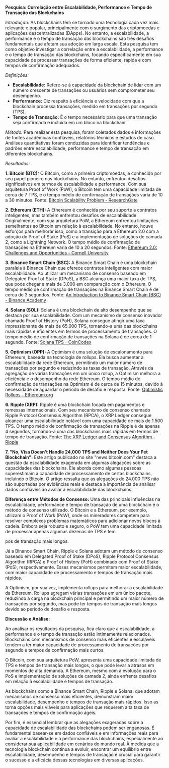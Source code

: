 **Pesquisa: Correlação entre Escalabilidade, Performance e Tempo de Transação das Blockchains**

*Introdução:*
As blockchains têm se tornado uma tecnologia cada vez mais relevante e popular, principalmente com o surgimento das criptomoedas e aplicações descentralizadas (DApps). No entanto, a escalabilidade, a performance e o tempo de transação das blockchains são três desafios fundamentais que afetam sua adoção em larga escala. Esta pesquisa tem como objetivo investigar a correlação entre a escalabilidade, a performance e o tempo de transação das blockchains, focando especificamente em sua capacidade de processar transações de forma eficiente, rápida e com tempos de confirmação adequados.

*Definições:*
- **Escalabilidade:** Refere-se à capacidade da blockchain de lidar com um número crescente de transações ou usuários sem comprometer seu desempenho.
- **Performance:** Diz respeito à eficiência e velocidade com que a blockchain processa transações, medido em transações por segundo (TPS).
- **Tempo de Transação:** É o tempo necessário para que uma transação seja confirmada e incluída em um bloco na blockchain.

*Método:*
Para realizar esta pesquisa, foram coletados dados e informações de fontes acadêmicas confiáveis, relatórios técnicos e estudos de caso. Análises quantitativas foram conduzidas para identificar tendências e padrões entre escalabilidade, performance e tempo de transação em diferentes blockchains.

*Resultados:*

**1. Bitcoin (BTC):**
O Bitcoin, como a primeira criptomoedas, é conhecido por seu papel pioneiro nas blockchains. No entanto, enfrentou desafios significativos em termos de escalabilidade e performance. Com sua arquitetura Proof of Work (PoW), o Bitcoin tem uma capacidade limitada de cerca de 7 TPS, e o tempo médio de confirmação de transações varia de 10 a 30 minutos. Fonte: [Bitcoin Scalability Problem - ResearchGate](https://www.researchgate.net/publication/313503768_Bitcoin_Scalability_Problem)

**2. Ethereum (ETH):**
A Ethereum é conhecida por seu suporte a contratos inteligentes, mas também enfrentou desafios de escalabilidade. Originalmente, com sua arquitetura PoW, a Ethereum enfrentou limitações semelhantes ao Bitcoin em relação à escalabilidade. No entanto, houve esforços para melhorar isso, como a transição para a Ethereum 2.0 com a adoção do Proof of Stake (PoS) e a implementação de soluções de camada 2, como a Lightning Network. O tempo médio de confirmação de transações na Ethereum varia de 10 a 20 segundos. Fonte: [Ethereum 2.0: Challenges and Opportunities - Cornell University](https://arxiv.org/abs/2001.08966)

**3. Binance Smart Chain (BSC):**
A Binance Smart Chain é uma blockchain paralela à Binance Chain que oferece contratos inteligentes com maior escalabilidade. Ao utilizar um mecanismo de consenso baseado em Delegated Proof of Stake (DPoS), a BSC alcança uma maior taxa de TPS, que pode chegar a mais de 3.000 em comparação com o Ethereum. O tempo médio de confirmação de transações na Binance Smart Chain é de cerca de 3 segundos. Fonte: [An Introduction to Binance Smart Chain (BSC) - Binance Academy](https://academy.binance.com/en/articles/an-introduction-to-binance-smart-chain-bsc)

**4. Solana (SOL):**
Solana é uma blockchain de alto desempenho que se destaca por sua escalabilidade. Com um mecanismo de consenso inovador chamado Proof of History (PoH), Solana consegue atingir uma taxa impressionante de mais de 65.000 TPS, tornando-a uma das blockchains mais rápidas e eficientes em termos de processamento de transações. O tempo médio de confirmação de transações na Solana é de cerca de 1 segundo. Fonte: [Solana TPS - CoinCodex](https://coincodex.com/article/24666/solana-tps/)

**5. Optimism (OPP):**
A Optimism é uma solução de escalonamento para Ethereum, baseada na tecnologia de rollups. Ela busca aumentar a escalabilidade da rede Ethereum, permitindo um maior número de transações por segundo e reduzindo as taxas de transação. Através da agregação de várias transações em um único rollup, a Optimism melhora a eficiência e o desempenho da rede Ethereum. O tempo médio de confirmação de transações na Optimism é de cerca de 15 minutos, devido à necessidade de aguardar o período de desafio e resposta. Fonte: [Optimistic Rollups - Ethereum.org](https://ethereum.org/en/developers/docs/scaling/optimistic-rollups/)

**6. Ripple (XRP):**
Ripple é uma blockchain focada em pagamentos e remessas internacionais. Com seu mecanismo de consenso chamado Ripple Protocol Consensus Algorithm (RPCA), o XRP Ledger consegue alcançar uma escalabilidade notável com uma capacidade de mais de 1.500 TPS. O tempo médio de confirmação de transações na Ripple é de apenas 4 segundos, tornando-a uma das blockchains mais rápidas em termos de tempo de transação. Fonte: [The XRP Ledger and Consensus Algorithm - Ripple](https://ripple.com/xrp/)

**7. "No, Visa Doesn't Handle 24,000 TPS and Neither Does Your Pet Blockchain":**
Este artigo publicado no site "news.bitcoin.com" destaca a questão da escalabilidade exagerada em algumas alegações sobre as capacidades das blockchains. Ele aborda como algumas pessoas superestimam a capacidade de processamento de certas blockchains, incluindo o Bitcoin. O artigo ressalta que as alegações de 24.000 TPS não são suportadas por evidências reais e destaca a importância de analisar dados confiáveis ao avaliar a escalabilidade das blockchains.

**Diferença entre Métodos de Consenso:**
Uma das principais influências na escalabilidade, performance e tempo de transação de uma blockchain é o método de consenso utilizado. O Bitcoin e a Ethereum, por exemplo, utilizam o Proof of Work (PoW), onde os mineradores competem para resolver complexos problemas matemáticos para adicionar novos blocos à cadeia. Embora seja robusto e seguro, o PoW tem uma capacidade limitada de processar apenas algumas dezenas de TPS e tem

pos de transação mais longos.

Já a Binance Smart Chain, Ripple e Solana adotam um método de consenso baseado em Delegated Proof of Stake (DPoS), Ripple Protocol Consensus Algorithm (RPCA) e Proof of History (PoH) combinado com Proof of Stake (PoS), respectivamente. Esses mecanismos permitem maior escalabilidade, com maior capacidade de processamento e tempos de transação mais rápidos.

A Optimism, por sua vez, implementa rollups para melhorar a escalabilidade da Ethereum. Rollups agregam várias transações em um único pacote, reduzindo a carga na blockchain principal e permitindo um maior número de transações por segundo, mas pode ter tempos de transação mais longos devido ao período de desafio e resposta.

**Discussão e Análise:**

 
Ao analisar os resultados da pesquisa, fica claro que a escalabilidade, a performance e o tempo de transação estão intimamente relacionados. Blockchains com mecanismos de consenso mais eficientes e escaláveis tendem a ter maior capacidade de processamento de transações por segundo e tempos de confirmação mais curtos.

O Bitcoin, com sua arquitetura PoW, apresenta uma capacidade limitada de TPS e tempos de transação mais longos, o que pode levar a atrasos em momentos de alta demanda. A Ethereum, mesmo com a evolução para o PoS e implementação de soluções de camada 2, ainda enfrenta desafios em relação à escalabilidade e tempos de transação.

As blockchains como a Binance Smart Chain, Ripple e Solana, que adotam mecanismos de consenso mais eficientes, demonstram maior escalabilidade, desempenho e tempos de transação mais rápidos. Isso as torna opções mais viáveis para aplicações que requerem alta taxa de transações e tempos de confirmação ágeis.

Por fim, é essencial lembrar que as alegações exageradas sobre a capacidade de escalabilidade das blockchains podem ser enganosas. É fundamental basear-se em dados confiáveis e em informações reais para avaliar a escalabilidade e a performance das blockchains, especialmente ao considerar sua aplicabilidade em cenários do mundo real. À medida que a tecnologia blockchain continua a evoluir, encontrar um equilíbrio entre escalabilidade, desempenho e tempos de transação é crucial para garantir o sucesso e a eficácia dessas tecnologias em diversas aplicações.
